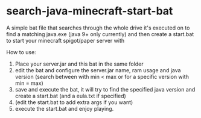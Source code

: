 # search-java-minecraft-start-bat
A simple bat file that searches through the whole drive it's executed on to find a matching java.exe (java 9+ only currently) and then create a start.bat to start your minecraft spigot/paper server with

How to use:
1. Place your server.jar and this bat in the same folder
2. edit the bat and configure the server.jar name, ram usage and java version (search between with min < max or for a specific version with min = max)
3. save and execute the bat, it will try to find the specified java version and create a start.bat (and a eula.txt if specified)
4. (edit the start.bat to add extra args if you want)
5. execute the start.bat and enjoy playing.
